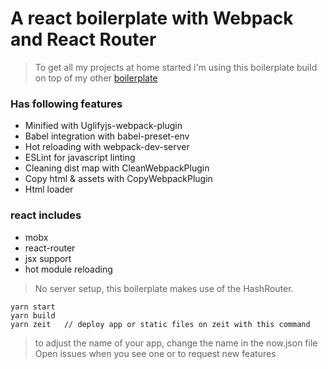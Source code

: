 # A react boilerplate with Webpack and React Router
> To get all my projects at home started i'm using this boilerplate
> build on top of my other [boilerplate](https://github.com/LarsVanderheydt/webpack-boilerplate)

### Has following features
- Minified with Uglifyjs-webpack-plugin
- Babel integration with babel-preset-env
- Hot reloading with webpack-dev-server
- ESLint for javascript linting
- Cleaning dist map with CleanWebpackPlugin
- Copy html & assets with CopyWebpackPlugin
- Html loader

### react includes
- mobx
- react-router
- jsx support
- hot module reloading

> No server setup, this boilerplate makes use of the HashRouter.

```
yarn start
yarn build
yarn zeit   // deploy app or static files on zeit with this command
```

> to adjust the name of your app, change the name in the now.json file
> Open issues when you see one or to request new features
